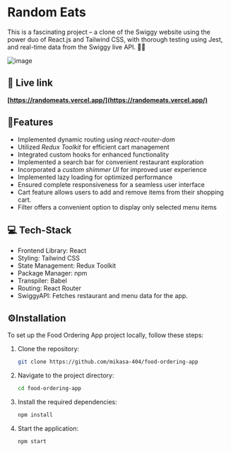 # Random Eats

This is a fascinating project – a clone of the Swiggy website using the power duo of React.js and Tailwind CSS, with thorough testing using Jest, and real-time data from the Swiggy live API. 🍔🛵

![image](https://github.com/RandomThacker/random-eats/assets/141705990/ff7f6363-c97e-4897-86ab-b08e42b42e3b)


## 🔗 Live link

**[https://randomeats.vercel.app/](https://randomeats.vercel.app/)**


## 📓Features 
- Implemented dynamic routing using *react-router-dom*
- Utilized *Redux Toolkit* for efficient cart management
- Integrated custom hooks for enhanced functionality
- Implemented a search bar for convenient restaurant exploration
- Incorporated a *custom shimmer UI* for improved user experience
- Implemented lazy loading for optimized performance
- Ensured complete responsiveness for a seamless user interface
- Cart feature allows users to add and remove items from their shopping cart.
- Filter offers a convenient option to display only selected menu items

## 💻 Tech-Stack 
- Frontend Library: React 
- Styling: Tailwind CSS 
- State Management: Redux Toolkit 
- Package Manager: npm 
- Transpiler: Babel
- Routing: React Router
- SwiggyAPI: Fetches restaurant and menu data for the app.


## ⚙️Installation 
To set up the Food Ordering App project locally, follow these steps:

1. Clone the repository:
    ```bash
    git clone https://github.com/mikasa-404/food-ordering-app
    ```

2. Navigate to the project directory:
    ```bash
    cd food-ordering-app
    ```

3. Install the required dependencies:
    ```bash
    npm install
    ```

4. Start the application:
    ```bash
    npm start
    ```
